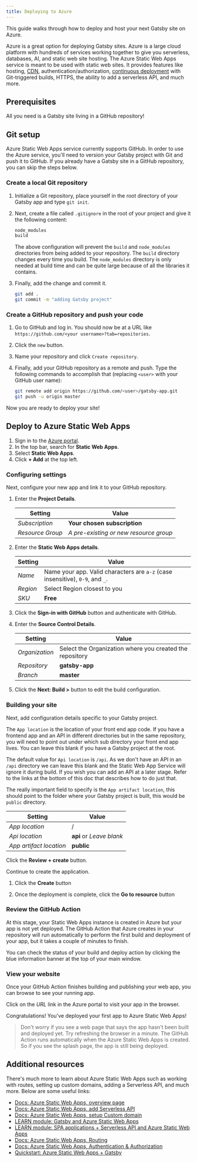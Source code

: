 ```yaml
---
title: Deploying to Azure
---
```


This guide walks through how to deploy and host your next Gatsby site on Azure.

Azure is a great option for deploying Gatsby sites. Azure is a large cloud platform with hundreds of services working together to give you serverless, databases, AI, and static web site hosting. The Azure Static Web Apps service is meant to be used with static web sites. It provides features like hosting, [CDN](/docs/glossary/content-delivery-network/), authentication/authorization, [continuous deployment](/docs/glossary/continuous-deployment/) with Git-triggered builds, HTTPS, the ability to add a serverless API, and much more.

## Prerequisites

All you need is a Gatsby site living in a GitHub repository!

## Git setup

Azure Static Web Apps service currently supports GitHub. In order to use the Azure service, you'll need to version your Gatsby project with Git and push it to GitHub. If you already have a Gatsby site in a GitHub repository, you can skip the steps below.

### Create a local Git repository

1. Initialize a Git repository, place yourself in the root directory of your Gatsby app and type
   `git init`.
2. Next, create a file called `.gitignore` in the root of your project and give it the following content:

   ```bash
   node_modules
   build
   ```

   The above configuration will prevent the `build` and `node_modules` directories from being added to your repository. The `build` directory changes every time you build. The `node_modules` directory is only needed at build time and can be quite large because of all the libraries it contains.

3. Finally, add the change and commit it.

   ```bash
   git add .
   git commit -m "adding Gatsby project"
   ```

### Create a GitHub repository and push your code

1. Go to GitHub and log in. You should now be at a URL like `https://github.com/<your username>?tab=repositories`.

2. Click the `new` button.

3. Name your repository and click `Create repository`.

4. Finally, add your GitHub repository as a remote and push. Type the following commands to accomplish that (replacing `<user>` with your GitHub user name):

   ```bash
   git remote add origin https://github.com/<user>/gatsby-app.git
   git push -u origin master
   ```

Now you are ready to deploy your site!

## Deploy to Azure Static Web Apps

1. Sign in to the [Azure portal](https://portal.azure.com/learn.docs.microsoft.com?azure-portal=true).
2. In the top bar, search for **Static Web Apps**.
3. Select **Static Web Apps**.
4. Click **+ Add** at the top left.

### Configuring settings

Next, configure your new app and link it to your GitHub repository.

1. Enter the **Project Details**.

   | Setting          | Value                                  |
   | ---------------- | -------------------------------------- |
   | _Subscription_   | **Your chosen subscription**           |
   | _Resource Group_ | _A pre-existing or new resource group_ |

2. Enter the **Static Web Apps details**.

   | Setting  | Value                                                                         |
   | -------- | ----------------------------------------------------------------------------- |
   | _Name_   | Name your app. Valid characters are `a-z` (case insensitive), `0-9`, and `_`. |
   | _Region_ | Select Region closest to you                                                  |
   | _SKU_    | **Free**                                                                      |

3. Click the **Sign-in with GitHub** button and authenticate with GitHub.
4. Enter the **Source Control Details**.

   | Setting        | Value                                                    |
   | -------------- | -------------------------------------------------------- |
   | _Organization_ | Select the Organization where you created the repository |
   | _Repository_   | **gatsby-app**                                           |
   | _Branch_       | **master**                                               |

5. Click the **Next: Build >** button to edit the build configuration.

### Building your site

Next, add configuration details specific to your Gatsby project.

The `App location` is the location of your front end app code. If you have a frontend app and an API in different directories but in the same repository, you will need to point out under which sub directory your front end app lives. You can leave this blank if you have a Gatsby project at the root.

The default value for `Api location` is `/api`. As we don't have an API in an `/api` directory we can leave this blank and the Static Web App Service will ignore it during build. If you wish you can add an API at a later stage. Refer to the links at the bottom of this doc that describes how to do just that.

The really important field to specify is the `App artifact location`, this should point to the folder where your Gatsby project is built, this would be `public` directory.

| Setting                 | Value                    |
| ----------------------- | ------------------------ |
| _App location_          | /                        |
| _Api location_          | **api** or _Leave blank_ |
| _App artifact location_ | **public**               |

Click the **Review + create** button.

Continue to create the application.

1. Click the **Create** button

2. Once the deployment is complete, click the **Go to resource** button

### Review the GitHub Action

At this stage, your Static Web Apps instance is created in Azure but your app is not yet deployed. The GitHub Action that Azure creates in your repository will run automatically to perform the first build and deployment of your app, but it takes a couple of minutes to finish.

You can check the status of your build and deploy action by clicking the blue information banner at the top of your main window.

### View your website

Once your GitHub Action finishes building and publishing your web app, you can browse to see your running app.

Click on the _URL_ link in the Azure portal to visit your app in the browser.

Congratulations! You've deployed your first app to Azure Static Web Apps!

> Don't worry if you see a web page that says the app hasn't been built and deployed yet. Try refreshing the browser in a minute. The GitHub Action runs automatically when the Azure Static Web Apps is created. So if you see the splash page, the app is still being deployed.

## Additional resources

There's much more to learn about Azure Static Web Apps such as working with routes, setting up custom domains, adding a Serverless API, and much more. Below are some useful links:

- [Docs: Azure Static Web Apps, overview page](https://docs.microsoft.com/en-gb/azure/static-web-apps?WT.mc_id=staticwebapps-github-chnoring)
- [Docs: Azure Static Web Apps, add Serverless API](https://docs.microsoft.com/en-us/azure/static-apps/apis?WT.mc_id=staticwebapps-github-chnoring)
- [Docs: Azure Static Web Apps, setup Custom domain](https://docs.microsoft.com/en-us/azure/static-apps/custom-domain?WT.mc_id=staticwebapps-github-chnoring)
- [LEARN module: Gatsby and Azure Static Web Apps](https://docs.microsoft.com/learn/modules/create-deploy-static-webapp-gatsby-app-service?WT.mc_id=staticwebapps-github-chnoring)
- [LEARN module: SPA applications + Serverless API and Azure Static Web Apps](https://docs.microsoft.com/learn/modules/publish-app-service-static-web-app-api?WT.mc_id=staticwebapps-github-chnoring)
- [Docs: Azure Static Web Apps, Routing](https://docs.microsoft.com/en-us/azure/static-web-apps/routes?WT.mc_id=staticwebapps-github-chnoring)
- [Docs: Azure Static Web Apps, Authentication & Authorization](https://docs.microsoft.com/en-us/azure/static-web-apps/authentication-authorization?WT.mc_id=staticwebapps-github-chnoring)
- [Quickstart: Azure Static Web Apps + Gatsby](https://docs.microsoft.com/en-us/azure/static-apps/publish-gatsby?WT.mc_id=staticwebapps-github-chnoring)
